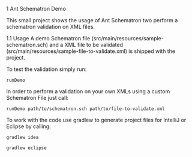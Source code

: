 1 Ant Schematron Demo

This small project shows the usage of Ant Schematron two perform a schematron validation on XML files.

1.1 Usage
A demo Schematron file (src/main/resources/sample-schematron.sch) and a XML file to be validated (src/main/resources/sample-file-to-validate.xml) is shipped with the project.

To test the validation simply run:

```
runDemo
```

In order to perform a validation on your own XMLs using a custom Schematron File just call:

```
runDemo path/to/schematron.sch path/to/file-to-validate.xml
```

To work with the code use gradlew to generate project files for IntelliJ or Eclipse by calling:
```
gradlew idea

gradlew eclipse
```
